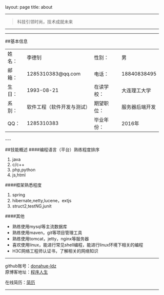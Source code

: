 layout: page
title: about

---


> 科技引领时尚，技术成就未来

---


---

##基本信息

<table>
    <tr>
        <td>姓名：</td><td>李德钊</td><td>性别：</td><td>男</td>
    </tr>
    <tr>
        <td>邮箱：</td><td>1285310383@qq.com</td><td>电话：</td><td>18840838495</td>
    </tr>
    <tr>
    <td>生日：</td><td>1993-08-21</td><td>在读学校：</td><td>大连理工大学</td>
    </tr>
     <tr>
    <td>系别：</td><td>软件工程（软件开发与测试）</td><td>期望职位：</td><td>服务器后端开发</td>
    </tr>
    <tr>
    <td>QQ：</td><td>1285310383</td><td>毕业年份：</td><td>2016年</td>
    </tr>
</table>
---

##技能概述
####编程语言（平台）熟练程度排序
1. java
2. c/c++
3. php,python
4. js,html

####框架熟悉程度
1. spring
2. hibernate,netty,lucene，extjs
3. struct2,testNG,junit

####其他
* 熟练使用mysql等主流数据库
* 熟练使用maven，git等项目管理工具
* 熟练使用tomcat，jetty，nginx等服务器
* 喜欢使用linux，能进行常见shell编程，能进行linux环境下相关的编程
* H3C网络工程师认证书，了解相关的网络知识

---


github账号：[donahue-ldz](https://github.com/donahue-ldz)   
原博客地址：[程序人生](http://www.donahuelives.com)   

在线简历：[简历](https://github.com/donahue-ldz/resume)


---
